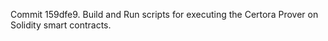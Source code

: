 Commit 159dfe9.                    Build and Run scripts for executing the Certora Prover on Solidity smart contracts.